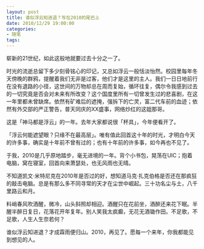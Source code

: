 ```yaml
---
layout: post
title: 谁似浮云知进退？写在2010的尾巴上
date: 2010/12/29 19:00:00
categories:
- 随笔
tags:
---
```


崭新的21世纪，如此这般地就要过去十分之一了。

时光的流逝总留下多少刻骨铭心的印记，又总如浮云一般恬淡怡然。校园里每年冬天傍晚的群鸦，提醒着我们无非是过客，他们才是这里的主人。我们一日日地前行在没有退路的小径，这世间的万物却总在周而复始，循环往复，偶尔令我感到过去的一切究竟是否会对未来有所改变？这个国度里所有一切曾发生过的悲喜剧，在这一年里都未曾缺席。依然有矿难后的遮掩，强拆下的亡灵，富二代车前的血迹；依然有外交部的严正警告，普天同庆的XX盛事，网络炒红的这姐那哥。

这是「神马都是浮云」的一年。去年大家都说很「杯具」，今年便看开了。

「浮云何能遮望眼？只缘不在最高层」。唯有值此回首这十年的时光，才明白今天的许多事，确实是十年前不曾有过的；也有十年前的许多事，如今再也不见了。

于我，2010是几乎原地踏步，毫无进境的一年。背个小书包，晃荡在UIC；抱着电脑，窝在寝室，回首向来萧瑟处，也无风雨也无晴。

不知道凯文·米特尼克在2010年是否过的好，想知道马克·扎克伯格是否还在那疯狂的敲击电脑。总是有那么多不同寻常的天才在尘世中崛起。三十功名尘与土，八千里路云和月。

料峭春风吹酒醒，微冷，山头斜照却相迎。酒醒只在花前坐，酒醉还来花下眠。半醒半醉日复日，花落花开年复年。别人笑我太疯癫，无花无酒锄作田。不足歌，不足歌，人生人生奈若何？

谁似浮云知进退？才成霖雨便归山。2010，再见了。愿每一个来年，你我都能见到想见的人。
